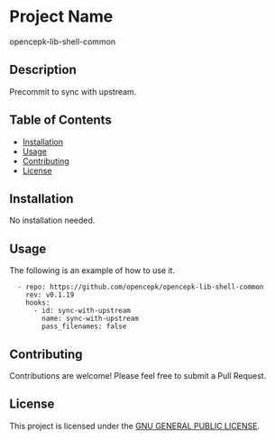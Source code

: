 # Project Name

opencepk-lib-shell-common

## Description

Precommit to sync with upstream.

## Table of Contents

- [Installation](#installation)
- [Usage](#usage)
- [Contributing](#contributing)
- [License](#license)

## Installation

No installation needed.

## Usage

The following is an example of how to use it.

```
  - repo: https://github.com/opencepk/opencepk-lib-shell-common
    rev: v0.1.19
    hooks:
      - id: sync-with-upstream
        name: sync-with-upstream
        pass_filenames: false
```

## Contributing

Contributions are welcome! Please feel free to submit a Pull Request.

## License

This project is licensed under the [GNU GENERAL PUBLIC LICENSE](./LICENSE).
